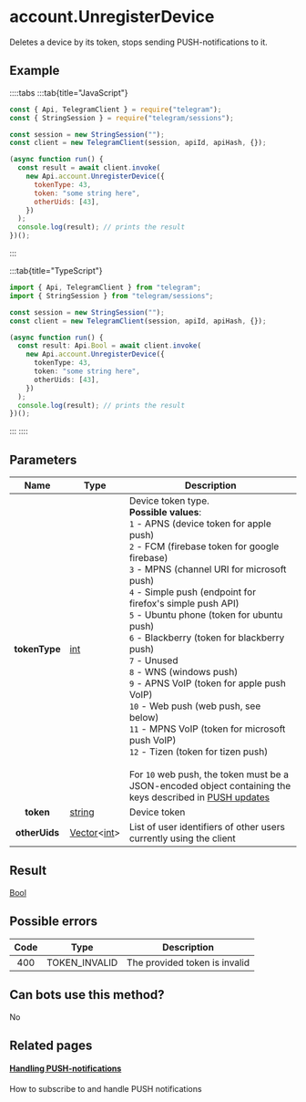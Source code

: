 # account.UnregisterDevice

Deletes a device by its token, stops sending PUSH-notifications to it.

## Example

::::tabs
:::tab{title="JavaScript"}

```js
const { Api, TelegramClient } = require("telegram");
const { StringSession } = require("telegram/sessions");

const session = new StringSession("");
const client = new TelegramClient(session, apiId, apiHash, {});

(async function run() {
  const result = await client.invoke(
    new Api.account.UnregisterDevice({
      tokenType: 43,
      token: "some string here",
      otherUids: [43],
    })
  );
  console.log(result); // prints the result
})();
```

:::

:::tab{title="TypeScript"}

```ts
import { Api, TelegramClient } from "telegram";
import { StringSession } from "telegram/sessions";

const session = new StringSession("");
const client = new TelegramClient(session, apiId, apiHash, {});

(async function run() {
  const result: Api.Bool = await client.invoke(
    new Api.account.UnregisterDevice({
      tokenType: 43,
      token: "some string here",
      otherUids: [43],
    })
  );
  console.log(result); // prints the result
})();
```

:::
::::

## Parameters

|     Name      | Type                                                                                           | Description                                                                                                                                                                                                                                                                                                                                                                                                                                                                                                                                                                                                                                                                                                                                                     |
| :-----------: | ---------------------------------------------------------------------------------------------- | --------------------------------------------------------------------------------------------------------------------------------------------------------------------------------------------------------------------------------------------------------------------------------------------------------------------------------------------------------------------------------------------------------------------------------------------------------------------------------------------------------------------------------------------------------------------------------------------------------------------------------------------------------------------------------------------------------------------------------------------------------------- |
| **tokenType** | [int](https://core.telegram.org/type/int)                                                      | Device token type. <br>**Possible values**: <br>`1` - APNS (device token for apple push) <br>`2` - FCM (firebase token for google firebase) <br>`3` - MPNS (channel URI for microsoft push) <br>`4` - Simple push (endpoint for firefox's simple push API) <br>`5` - Ubuntu phone (token for ubuntu push) <br>`6` - Blackberry (token for blackberry push) <br>`7` - Unused <br>`8` - WNS (windows push) <br>`9` - APNS VoIP (token for apple push VoIP) <br>`10` - Web push (web push, see below) <br>`11` - MPNS VoIP (token for microsoft push VoIP) <br>`12` - Tizen (token for tizen push) <br> <br>For `10` web push, the token must be a JSON-encoded object containing the keys described in [PUSH updates](https://core.telegram.org/api/push-updates) |
|   **token**   | [string](https://core.telegram.org/type/string)                                                | Device token                                                                                                                                                                                                                                                                                                                                                                                                                                                                                                                                                                                                                                                                                                                                                    |
| **otherUids** | [Vector](https://core.telegram.org/type/Vector%20t)<[int](https://core.telegram.org/type/int)> | List of user identifiers of other users currently using the client                                                                                                                                                                                                                                                                                                                                                                                                                                                                                                                                                                                                                                                                                              |

## Result

[Bool](https://core.telegram.org/type/Bool)

## Possible errors

| Code | Type          | Description                   |
| :--: | ------------- | ----------------------------- |
| 400  | TOKEN_INVALID | The provided token is invalid |

## Can bots use this method?

No

## Related pages

#### [Handling PUSH-notifications](https://core.telegram.org/api/push-updates)

How to subscribe to and handle PUSH notifications
